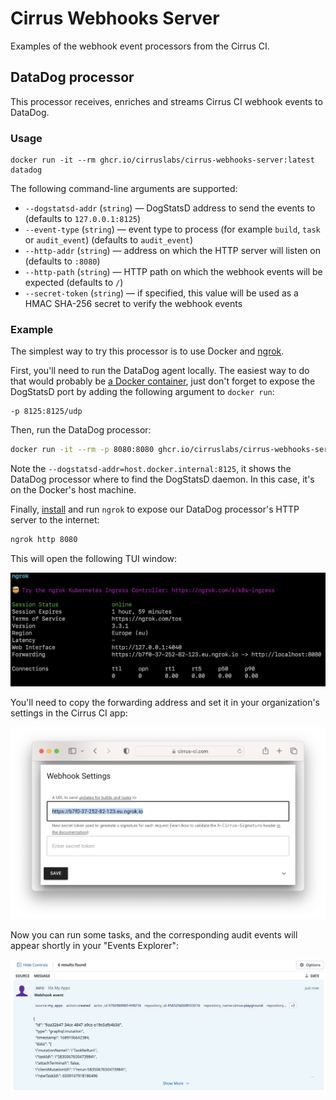# Cirrus Webhooks Server

Examples of the webhook event processors from the Cirrus CI.

## DataDog processor

This processor receives, enriches and streams Cirrus CI webhook events to DataDog.

### Usage

```
docker run -it --rm ghcr.io/cirruslabs/cirrus-webhooks-server:latest datadog
```

The following command-line arguments are supported:

* `--dogstatsd-addr` (`string`) — DogStatsD address to send the events to (defaults to `127.0.0.1:8125`)
* `--event-type` (`string`) — event type to process (for example `build`, `task` or `audit_event`) (defaults to `audit_event`)
* `--http-addr` (`string`) — address on which the HTTP server will listen on (defaults to `:8080`)
* `--http-path` (`string`) — HTTP path on which the webhook events will be expected (defaults to `/`)
* `--secret-token` (`string`) — if specified, this value will be used as a HMAC SHA-256 secret to verify the webhook events

### Example

The simplest way to try this processor is to use Docker and [ngrok](https://ngrok.com/).

First, you'll need to run the DataDog agent locally. The easiest way to do that would probably be [a Docker container](https://docs.datadoghq.com/containers/docker/?tab=standard), just don't forget to expose the DogStatsD port by adding the following argument to `docker run`:

```
-p 8125:8125/udp
```

Then, run the DataDog processor:

```sh
docker run -it --rm -p 8080:8080 ghcr.io/cirruslabs/cirrus-webhooks-server:latest datadog --dogstatsd-addr=host.docker.internal:8125
```

Note the `--dogstatsd-addr=host.docker.internal:8125`, it shows the DataDog processor where to find the DogStatsD daemon. In this case, it's on the Docker's host machine.

Finally, [install](https://ngrok.com/download) and run `ngrok` to expose our DataDog processor's HTTP server to the internet:

```sh
ngrok http 8080
```

This will open the following TUI window:

![](docs/ngrok-http-8080.png)

You'll need to copy the forwarding address and set it in your organization's settings in the Cirrus CI app:

![](docs/cirrus-ci-webhook-settings.png)

Now you can run some tasks, and the corresponding audit events will appear shortly in your "Events Explorer":

![](docs/datadog-webhook-event.png)
